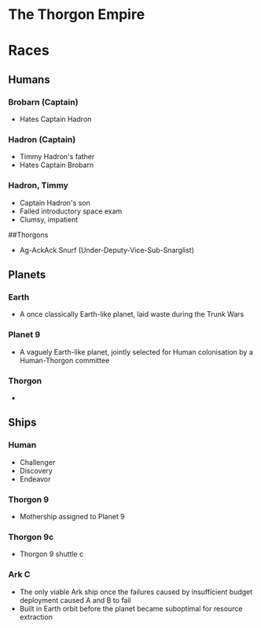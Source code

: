 # The Thorgon Empire

# Races

## Humans
### Brobarn (Captain)
* Hates Captain Hadron
### Hadron (Captain)
* Timmy Hadron's father
* Hates Captain Brobarn
### Hadron, Timmy
* Captain Hadron's son
* Failed introductory space exam
* Clumsy, impatient

##Thorgons
* Ag-AckAck Snurf (Under-Deputy-Vice-Sub-Snarglist)

## Planets
### Earth
* A once classically Earth-like planet, laid waste during the Trunk Wars
### Planet 9
* A vaguely Earth-like planet, jointly selected for Human colonisation by a Human-Thorgon committee
### Thorgon
* 

## Ships

### Human
* Challenger
* Discovery
* Endeavor

### Thorgon 9
* Mothership assigned to Planet 9
### Thorgon 9c
* Thorgon 9 shuttle c
### Ark C
* The only viable Ark ship once the failures caused by insufficient budget deployment caused A and B to fail
* Built in Earth orbit before the planet became suboptimal for resource extraction
